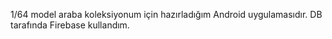 1/64 model araba koleksiyonum için hazırladığım Android uygulamasıdır. DB tarafında Firebase kullandım.

